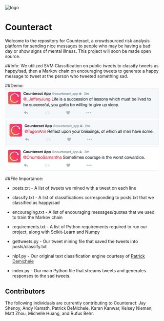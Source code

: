 ![logo](http://andykamath.com/counteract.png)
# Counteract

Welcome to the repository for Counteract, a crowdsourced risk analysis platform
for sending nice messages to people who may be having a bad day or show signs of mental illness. This project will soon be made open source.

##Info:
We utilized SVM Classification on public tweets to classify tweets as happy/sad, then a Markov chain on encouraging tweets to generate a happy message to tweet at the person who tweeted something sad.

##Demo:
![pic1](pic1.png)
![pic2](pic2.png)
![pic3](pic3.png)

##File Importance:

* posts.txt - A list of tweets we mined with a tweet on each line
* classify.txt - A list of classifications corresponding to posts.txt that we classified as happy/sad
* encouraging.txt - A list of encouraging messages/quotes that we used to train the Markov chain
* requirements.txt - A list of Python requirements required to run our project, along with Scikit-Learn and Numpy

* gettweets.py - Our tweet mining file that saved the tweets into posts/classify.txt
* nlp1.py - Our original text classification engine courtesy of [Patrick Demichele](http://github.com/patdemichele)
* index.py - Our main Python file that streams tweets and generates responses to the sad tweets.

## Contributors

The following individuals are currently contributing to Counteract: Jay Shenoy,
Andy Kamath, Patrick DeMichele, Karan Kanwar, Kelsey Nieman, Matt Zhou, Michelle Huang, and Rufus Behr.

